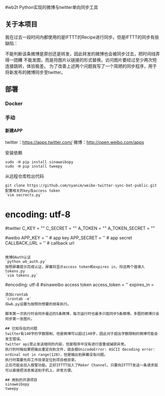 #wb2t
Python实现的微博与twitter单向同步工具

## 关于本项目
我在过去一段时间内都使用的是IFTTT的Recipe进行同步。但是IFTTT的同步有些缺陷：

不能判断该条微博是原创还是转发，因此转发的微博也会被同步过去，把时间线弄得一团糟
不能发图，而是将图片以链接的形式替换。访问图片要经过至少两次短连接跳转，体验极差。
为了改善上述两个问题我写了一个简陋的同步程序，用于将新发布的微博同步至twitter。

## 部署
### Docker

### 手动
#### 新建APP
twitter：https://apps.twitter.com/
微博：http://open.weibo.com/apps

安装依赖
```
sudo -H pip install sinaweibopy
sudo -H pip install tweepy
```
从远程仓库检出代码
```
git clone https://github.com/nyanim/weibo-twitter-sync-bot-public.git
配置相关的key及access token
`vim secrects.py`
```
# encoding: utf-8
#twitter 
C_KEY = ""
C_SECRET = ""
A_TOKEN = ""
A_TOKEN_SECRET = ""
 
#weibo
APP_KEY = '' # app key
APP_SECRET = '' # app secret
CALLBACK_URL = '' # callback url
```

微博OAuth认证
`python wb_auth.py`
按照屏幕提示完成认证，屏幕将显示access token和expires in，将这两个值填入tokens.py
`vim tokens.py`
```
#encoding: utf-8
#sinaweibo access token
access_token = ''
expires_in =
```
添加crontab
`crontab -e`
将wb.py设置为按照你想要的频率执行。

脚本第一次执行时会同步最近的5条微博，每次运行时也最多只能同步5条微博。多图的微博只会同步第一张图片。

## 已知存在的问题
twitter有140字的字数限制，但是微博可以超过140字，因此对于超出字数限制的微博可能会发生错误。
twitter api禁止发送相同的内容，但是程序中没有进行查重或捕获异常。
执行的时候如果把输出重定向到文件，就会报UnicodeError: ASCII decoding error: ordinal not in range(128)，但是输出到屏幕没有问题。
执行时需要先将工作目录定位到项目根目录。
之后可能会加入报警功能。正好IFTTT加入了Maker Channel，只要向IFTTT发送一条请求就可以直接把消息推送到手机上，非常方便。

## 用到的开源项目
sinaweibopy
tweepy 
